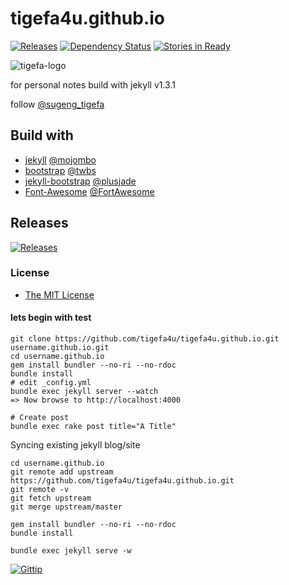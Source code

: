 # tigefa4u.github.io

[![Releases](http://img.shields.io/github/release/tigefa4u/tigefa4u.github.io.svg?style=flat)](https://github.com/tigefa4u/tigefa4u.github.io/releases) [![Dependency Status](https://img.shields.io/gemnasium/tigefa4u/tigefa4u.github.io.png?style=flat)](https://gemnasium.com/tigefa4u/tigefa4u.github.io) [![Stories in Ready](https://badge.waffle.io/tigefa4u/tigefa4u.github.io.png?label=ready&title=Ready)](https://waffle.io/tigefa4u/tigefa4u.github.io)

![tigefa-logo](http://res.cloudinary.com/wvm/image/upload/v1389035830/tigefa_rbe6f7.png)

for personal notes build with jekyll v1.3.1

follow [@sugeng_tigefa](http://twitter.com/sugeng_tigefa)


## Build with

- [jekyll](http://jekyllrb.com) [@mojombo](https://github.com/mojombo)
- [bootstrap](http://getbootstrap.com) [@twbs](https://github.com/twbs)
- [jekyll-bootstrap](http://jekyllbootstrap.com) [@plusjade](https://github.com/plusjade)
- [Font-Awesome](http://fontawesome.io) [@FortAwesome](https://github.com/FortAwesome)

## Releases

[![Releases](https://img.shields.io/github/release/tigefa4u/tigefa4u.github.io.png?style=flat)](https://github.com/tigefa4u/tigefa4u.github.io/releases)

### License

- [The MIT License](https://github.com/tigefa4u/tigefa4u.github.io/blob/master/LICENSE)

#### lets begin with test

```shell
git clone https://github.com/tigefa4u/tigefa4u.github.io.git username.github.io.git
cd username.github.io
gem install bundler --no-ri --no-rdoc
bundle install
# edit _config.yml
bundle exec jekyll server --watch
=> Now browse to http://localhost:4000

# Create post
bundle exec rake post title="A Title"
```

Syncing existing jekyll blog/site

```
cd username.github.io
git remote add upstream https://github.com/tigefa4u/tigefa4u.github.io.git
git remote -v
git fetch upstream
git merge upstream/master

gem install bundler --no-ri --no-rdoc
bundle install

bundle exec jekyll serve -w
```

[![Gittip](https://img.shields.io/gittip/tigefa4u.svg?style=flat)](https://www.gittip.com/tigefa4u/)
